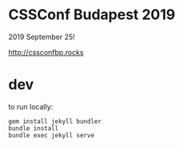 # CSSConf Budapest 2019

2019 September 25!

http://cssconfbp.rocks

# dev

to run locally:

```
gem install jekyll bundler
bundle install
bundle exec jekyll serve
```
